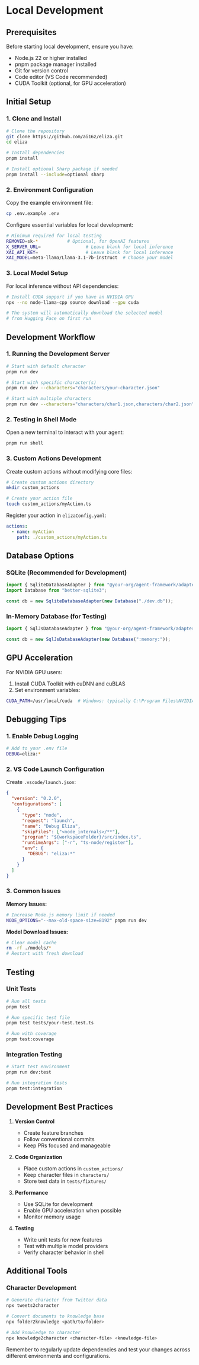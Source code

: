 # Local Development

## Prerequisites

Before starting local development, ensure you have:

- Node.js 22 or higher installed
- pnpm package manager installed
- Git for version control
- Code editor (VS Code recommended)
- CUDA Toolkit (optional, for GPU acceleration)

## Initial Setup

### 1. Clone and Install

```bash
# Clone the repository
git clone https://github.com/ai16z/eliza.git
cd eliza

# Install dependencies
pnpm install

# Install optional Sharp package if needed
pnpm install --include=optional sharp
```

### 2. Environment Configuration

Copy the example environment file:

```bash
cp .env.example .env
```

Configure essential variables for local development:

```bash
# Minimum required for local testing
REMOVED=sk-*           # Optional, for OpenAI features
X_SERVER_URL=                 # Leave blank for local inference
XAI_API_KEY=                  # Leave blank for local inference
XAI_MODEL=meta-llama/Llama-3.1-7b-instruct  # Choose your model
```

### 3. Local Model Setup

For local inference without API dependencies:

```bash
# Install CUDA support if you have an NVIDIA GPU
npx --no node-llama-cpp source download --gpu cuda

# The system will automatically download the selected model
# from Hugging Face on first run
```

## Development Workflow

### 1. Running the Development Server

```bash
# Start with default character
pnpm run dev

# Start with specific character(s)
pnpm run dev --characters="characters/your-character.json"

# Start with multiple characters
pnpm run dev --characters="characters/char1.json,characters/char2.json"
```

### 2. Testing in Shell Mode

Open a new terminal to interact with your agent:

```bash
pnpm run shell
```

### 3. Custom Actions Development

Create custom actions without modifying core files:

```bash
# Create custom actions directory
mkdir custom_actions

# Create your action file
touch custom_actions/myAction.ts
```

Register your action in `elizaConfig.yaml`:

```yaml
actions:
  - name: myAction
    path: ./custom_actions/myAction.ts
```

## Database Options

### SQLite (Recommended for Development)

```typescript
import { SqliteDatabaseAdapter } from "@your-org/agent-framework/adapters";
import Database from "better-sqlite3";

const db = new SqliteDatabaseAdapter(new Database("./dev.db"));
```

### In-Memory Database (for Testing)

```typescript
import { SqlJsDatabaseAdapter } from "@your-org/agent-framework/adapters";

const db = new SqlJsDatabaseAdapter(new Database(":memory:"));
```

## GPU Acceleration

For NVIDIA GPU users:

1. Install CUDA Toolkit with cuDNN and cuBLAS
2. Set environment variables:

```bash
CUDA_PATH=/usr/local/cuda  # Windows: typically C:\Program Files\NVIDIA GPU Computing Toolkit\CUDA\v11.0
```

## Debugging Tips

### 1. Enable Debug Logging

```bash
# Add to your .env file
DEBUG=eliza:*
```

### 2. VS Code Launch Configuration

Create `.vscode/launch.json`:

```json
{
  "version": "0.2.0",
  "configurations": [
    {
      "type": "node",
      "request": "launch",
      "name": "Debug Eliza",
      "skipFiles": ["<node_internals>/**"],
      "program": "${workspaceFolder}/src/index.ts",
      "runtimeArgs": ["-r", "ts-node/register"],
      "env": {
        "DEBUG": "eliza:*"
      }
    }
  ]
}
```

### 3. Common Issues

**Memory Issues:**

```bash
# Increase Node.js memory limit if needed
NODE_OPTIONS="--max-old-space-size=8192" pnpm run dev
```

**Model Download Issues:**

```bash
# Clear model cache
rm -rf ./models/*
# Restart with fresh download
```

## Testing

### Unit Tests

```bash
# Run all tests
pnpm test

# Run specific test file
pnpm test tests/your-test.test.ts

# Run with coverage
pnpm test:coverage
```

### Integration Testing

```bash
# Start test environment
pnpm run dev:test

# Run integration tests
pnpm test:integration
```

## Development Best Practices

1. **Version Control**

   - Create feature branches
   - Follow conventional commits
   - Keep PRs focused and manageable

2. **Code Organization**

   - Place custom actions in `custom_actions/`
   - Keep character files in `characters/`
   - Store test data in `tests/fixtures/`

3. **Performance**

   - Use SQLite for development
   - Enable GPU acceleration when possible
   - Monitor memory usage

4. **Testing**
   - Write unit tests for new features
   - Test with multiple model providers
   - Verify character behavior in shell

## Additional Tools

### Character Development

```bash
# Generate character from Twitter data
npx tweets2character

# Convert documents to knowledge base
npx folder2knowledge <path/to/folder>

# Add knowledge to character
npx knowledge2character <character-file> <knowledge-file>
```

Remember to regularly update dependencies and test your changes across different environments and configurations.
